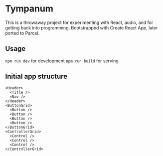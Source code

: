 # Tympanum 

This is a throwaway project for experimenting with React, audio, and for getting back into programming.
Bootstrapped with Create React App, later ported to Parcel.

## Usage 
```npm run dev``` for development
```npm run build``` for serving
## Initial app structure
```
<Header>
  <Title />
  <Nav />
</Header>
<ButtonGrid>
  <Button />
  <Button />
  <Button />
  <Button />
</ButtonGrid>
<ControllerGrid>
  <Control />
  <Control />
  <Control />
</ControllerGrid>  
```


